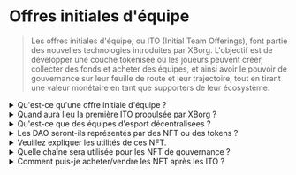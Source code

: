 # Offres initiales d'équipe

> Les offres initiales d'équipe, ou ITO (Initial Team Offerings), font partie des nouvelles technologies introduites par XBorg. L'objectif est de développer une couche tokenisée où les joueurs peuvent créer, collecter des fonds et acheter des équipes, et ainsi avoir le pouvoir de gouvernance sur leur feuille de route et leur trajectoire, tout en tirant une valeur monétaire en tant que supporters de leur écosystème.

<details>

<summary>Qu'est-ce qu'une offre initiale d'équipe ?</summary>

Les offres initiales d'équipe (ITO) désignent le processus de tokenisation d'une équipe d'esport avec un token de gouvernance et d'utilité.

</details>

<details>

<summary>Quand aura lieu la première ITO propulsée par XBorg ?</summary>

À l'heure actuelle, il n'y a pas de date confirmée pour l'ITO et sa planification dépend fortement des calendriers des équipes d'esport.

</details>

<details>

<summary>Qu'est-ce que des équipes d'esport décentralisées ?</summary>

Les équipes d'esport décentralisées sont financées et gérées par des fans, tout comme un DAO pour l'esport.

</details>

<details>

<summary>Les DAO seront-ils représentés par des NFT ou des tokens ?</summary>

Les DAO d'esport sont gouvernés par des NFT (jetons non fongibles).

</details>

<details>

<summary>Veuillez expliquer les utilités de ces NFT.</summary>

Ils confèrent des droits de gouvernance, un accès à un club unique et des récompenses basées sur les performances de l'équipe.

</details>

<details>

<summary>Quelle chaîne sera utilisée pour les NFT de gouvernance ?</summary>

Ethereum

</details>

<details>

<summary>Comment puis-je acheter/vendre les NFT après les ITO ?</summary>

Les NFT seront vendables sur des places de marché secondaires telles que Opensea, Blur, etc.

</details>